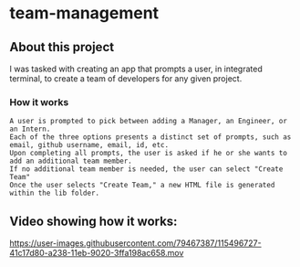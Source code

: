 # team-management
## About this project 
I was tasked with creating an app that prompts a user, in integrated terminal, to create a team of developers for any given project. 
### How it works
    A user is prompted to pick between adding a Manager, an Engineer, or an Intern.
    Each of the three options presents a distinct set of prompts, such as email, github username, email, id, etc. 
    Upon completing all prompts, the user is asked if he or she wants to add an additional team member. 
    If no additional team member is needed, the user can select "Create Team"
    Once the user selects "Create Team," a new HTML file is generated within the lib folder.

## Video showing how it works:

https://user-images.githubusercontent.com/79467387/115496727-41c17d80-a238-11eb-9020-3ffa198ac658.mov

